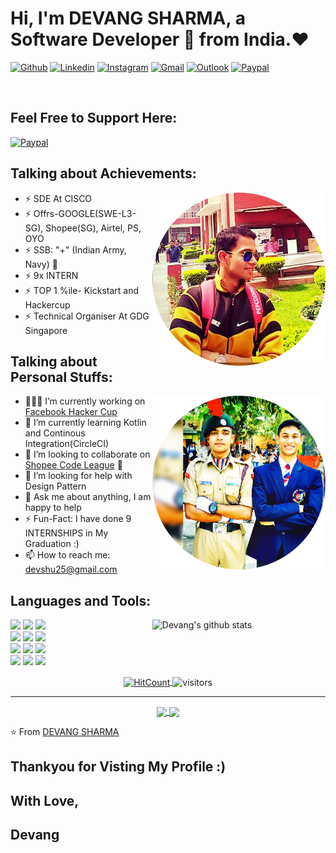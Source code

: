 <!-- Your title -->
# Hi, I'm DEVANG SHARMA, a Software Developer 🚀 from India.❤

<!-- Your badges
You can use the website to generate badges: https://shields.io/
-->

[![Github](https://img.shields.io/badge/-Github-000?style=flat&logo=Github&logoColor=white)](https://github.com/Devang-25/)
[![Linkedin](https://img.shields.io/badge/-LinkedIn-blue?style=flat&logo=Linkedin&logoColor=white)](https://www.linkedin.com/in/devang25/)
[![Instagram](https://img.shields.io/badge/-Instagram-c13584?style=flat&labelColor=c13584&logo=instagram&logoColor=white)](https://www.instagram.com/idevangsharma/)
[![Gmail](https://img.shields.io/badge/-Gmail-c14438?style=flat&logo=Gmail&logoColor=white)](mailto:devshu25@gmail.com)
[![Outlook](https://img.shields.io/badge/-Outlook-0078D4?style=flat&logo=Microsoft-Outlook&logoColor=white)](mailto:devang.sharma25@outlook.com)
[![Paypal](https://img.shields.io/badge/-Paypal-c14438?style=flat&logo=Paypal&logoColor=Green)](https://www.paypal.me/devang1998?locale.x=en_GB)

&nbsp;

## Feel Free to Support Here:
[![Paypal](https://s2.qwant.com/thumbr/700x0/5/3/82ad2ee57e5c6a39850467ecb193dcbd479a59765f30420b43cb8e6f6856b8/PayPal-Here.png?u=https%3A%2F%2Fwww.cardswitcher.co.uk%2Fwp-content%2Fuploads%2F2018%2F06%2FPayPal-Here.png&q=0&b=1&p=0&a=1)](https://www.paypal.me/devang1998?locale.x=en_GB)


<!-- Talking about you -->
## Talking about Achievements:

<!-- Any image aligned to the right. Beware the width -->
<img width="55%" align="right" alt="Github" src="https://github.com/Devang-25/Devang-25/blob/master/circle-cropped%20(2).png" />

- ⚡️ SDE At CISCO 
- ⚡️ Offrs-GOOGLE(SWE-L3-SG), Shopee(SG), Airtel, PS, OYO 
- ⚡️ SSB: "+" (Indian Army, Navy) 🤝
- ⚡️ 9x INTERN 
- ⚡️ TOP 1 %ile- Kickstart and Hackercup 
- ⚡️ Technical Organiser At GDG Singapore 




<!-- Talking about you -->
## Talking about Personal Stuffs:

<!-- Any image aligned to the right. Beware the width -->
<img width="55%" align="right" alt="Github" src="https://github.com/Devang-25/Devang-25/blob/master/circle-cropped%20(3).png" />

- 👨🏽‍💻 I’m currently working on [Facebook Hacker Cup](https://github.com/Devang-25/Facebook-Hacker-Cup-Solutions)
- 🌱 I’m currently learning Kotlin and Continous Integration(CircleCI)
- 👯 I’m looking to collaborate on [Shopee Code League](https://github.com/Devang-25/Shopee-Code-League) 🤝
- 🤔 I’m looking for help with Design Pattern 
- 💬 Ask me about anything, I am happy to help
- ⚡️ Fun-Fact: I have done 9 INTERNSHIPS in My Graduation :) 
- 📫 How to reach me: devshu25@gmail.com

## Languages and Tools: 

<!-- Your github readme stats
You can use this api: https://github.com/anuraghazra/github-readme-stats
-->
<p>
  <a href="https://github.com/Devang-25/Google-Competition-Solutions">
    <img width="55%" align="right" alt="Devang's github stats" src="https://github-readme-stats.vercel.app/api?username=Devang-25&show_icons=true&hide_border=true" />
  </a>
  
  <!-- Your languages and tools. Be careful with the alignment. 
  You can use this sites to get logos: https://www.vectorlogo.zone or https://simpleicons.org/
  -->
  <code><img width="10%" src="https://www.vectorlogo.zone/logos/java/java-ar21.svg"></code>
  <code><img width="10%" src="https://www.vectorlogo.zone/logos/kotlinlang/kotlinlang-ar21.svg"></code>
  <code><img width="10%" src="https://www.vectorlogo.zone/logos/android/android-ar21.svg"></code>
  <br />
  <code><img width="10%" src="https://www.vectorlogo.zone/logos/gradle/gradle-ar21.svg"></code>
  <code><img width="10%" src="https://www.vectorlogo.zone/logos/circleci/circleci-ar21.svg"></code>
  <code><img width="10%" src="https://www.vectorlogo.zone/logos/json/json-ar21.svg"></code>
  <br />
  <code><img width="10%" src="https://www.vectorlogo.zone/logos/mysql/mysql-ar21.svg"></code>
  <code><img width="10%" src="https://www.vectorlogo.zone/logos/sqlite/sqlite-ar21.svg"></code>
  <code><img width="10%" src="https://www.vectorlogo.zone/logos/firebase/firebase-ar21.svg"></code>
  <br />
  <code><img width="10%" src="https://www.vectorlogo.zone/logos/git-scm/git-scm-ar21.svg"></code>
  <code><img width="10%" src="https://www.vectorlogo.zone/logos/yaml/yaml-ar21.svg"></code>
  <code><img width="10%" src="https://www.vectorlogo.zone/logos/gnu_bash/gnu_bash-ar21.svg"></code>
</p>

<!-- Your hits or visitors
site: http://hits.dwyl.com or https://visitor-badge.glitch.me
Both apis are in trouble due to the number of requests, if you know any other to register visitors, great
-->
<p align="center">
  <a href="http://hits.dwyl.com/onimur/onimur" target="_blank">
    <img align="center" alt="HitCount" src="http://hits.dwyl.com/onimur/onimur.svg" />
  </a>
    <img align="center" alt="visitors" src="https://visitor-badge.glitch.me/badge?page_id=onimur.onimur" />
</p>


---


<!-- Its main projects -->
<p align="center">
  <a href="https://github.com/Devang-25/Google-Competition-Solutions">
    <img align="center" src="https://github-readme-stats.vercel.app/api/pin/?username=Devang-25&repo=Google-Competition-Solutions" />
  </a>
  <a href="https://github.com/Devang-25/Stock-Market-Analysis-And-Prediction">
    <img align="center" src="https://github-readme-stats.vercel.app/api/pin/?username=Devang-25&repo=Stock-Market-Analysis-And-Prediction" />
  </a>
</p>



<!-- This readme was created by DEVANG SHARMA - https://github.com/Devang-25 -->
⭐️ From [DEVANG SHARMA](https://github.com/Devang-25)

## Thankyou for Visting My Profile :) 
## With Love,
## Devang 
